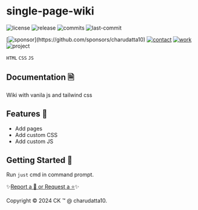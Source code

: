  
# single-page-wiki

<!-- Badges: Project Status GitHub -->
![license](https://flat.badgen.net/static/license/GPL-3.0/blue)
![release](https://flat.badgen.net/github/release/charudatta10/single-page-wiki)
![commits](https://flat.badgen.net/github/commits/charudatta10/single-page-wiki)
![last-commit](https://flat.badgen.net/github/last-commit/charudatta10/single-page-wiki)

[![sponsor](https://flat.badgen.net//static/sponsor/%E2%9D%A4?)](https://github.com/sponsors/charudatta10)
[![contact](https://flat.badgen.net//static/contact/%E2%98%8E)](https://charudatta10.github.io/LinkNet/)
[![work](https://flat.badgen.net//static/portfolio/%F0%9F%96%BF)](https://charudatta10.github.io/myblog/)
![project](https://flat.badgen.net///static/project/single-page-wiki)

<!-- Badges: Tools used -->
`HTML` `CSS` `JS` 

## Documentation 🗎

Wiki with vanila js and tailwind css  

## Features 🌟

- Add pages 
- Add custom CSS 
- Add custom JS 
 

## Getting Started 🌱

Run `just` cmd in command prompt.

✨[Report a 🐛 or Request a ⭐](https://github.com/charudatta10/single-page-wiki/issues)✨

Copyright :copyright: 2024 CK :tm: @ charudatta10.   

<!-- Acknowledgment, References, Misc -->